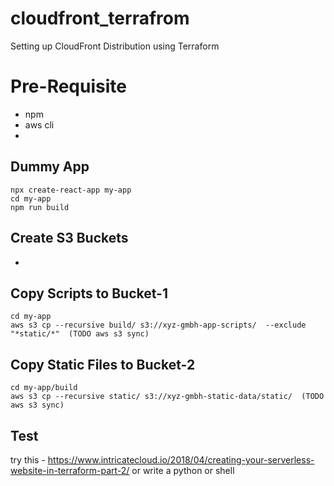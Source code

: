 # cloudfront_terrafrom
Setting up CloudFront Distribution using Terraform

# Pre-Requisite
- npm
- aws cli
- 

## Dummy App

```
npx create-react-app my-app
cd my-app
npm run build 
```

## Create S3 Buckets
- 

## Copy Scripts to Bucket-1
```
cd my-app
aws s3 cp --recursive build/ s3://xyz-gmbh-app-scripts/  --exclude "*static/*"  (TODO aws s3 sync)
```

## Copy Static Files to Bucket-2
```
cd my-app/build
aws s3 cp --recursive static/ s3://xyz-gmbh-static-data/static/  (TODO aws s3 sync)
```

## Test
try this - https://www.intricatecloud.io/2018/04/creating-your-serverless-website-in-terraform-part-2/
or write a python or shell
